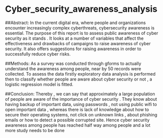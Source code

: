 # Cyber_security_awareness_analysis
##Abstract: 
In the current digital era, where people and organizations encounter increasingly complex cyberthreats, cybersecurity awareness is essential. The purpose of this report is to assess public awareness of cyber security as it stands . It looks at a number of variables that affect the effectiveness and drawbacks of campaigns to raise awareness of cyber security. It also offers suggestions for raising awareness in order to successfully reduce cyber risks.

##Methods:
As a survey was conducted through gforms to actually understand the awareness among people, near by 50 records were collected. 
To assess the data firstly exploratory data analysis is performed then to classify whether people are aware about cyber security or not , a logistic regression model is fitted. 

##Conclusion:
Thereby , we can say that approximately a large population of people are aware of the importance of cyber security . They know about having backup of important data, using passwords , not using public wifi to open important data , whereas there is lack of knowledge about how to secure their operating systems, not click on unknown links , about phishing emails or how to detect a possible corrupted site. 
Hence cyber security awareness among people has reached half way among people and a lot more study needs to be done
